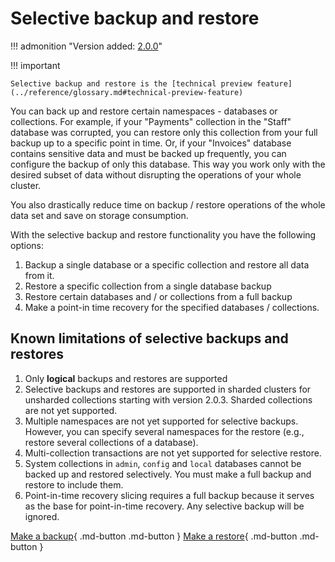# Selective backup and restore

!!! admonition "Version added: [2.0.0](../release-notes/2.0.0.md)"

!!! important

    Selective backup and restore is the [technical preview feature](../reference/glossary.md#technical-preview-feature)

You can back up and restore certain namespaces - databases or collections. For example, if your "Payments" collection in the "Staff" database was corrupted, you can restore only this collection from your full backup up to a specific point in time. Or, if your "Invoices" database contains sensitive data and must be backed up frequently, you can configure the backup of only this database. This way you work only with the desired subset of data without disrupting the operations of your whole cluster. 

You also drastically reduce time on backup / restore operations of the whole data set and save on storage consumption.

With the selective backup and restore functionality you have the following options:

1.	Backup a single database or a specific collection and restore all data from it. 
2.	Restore a specific collection from a single database backup
3.	Restore certain databases and / or collections from a full backup
4.	Make a point-in time recovery for the specified databases / collections.


## Known limitations of selective backups and restores

1. Only **logical** backups and restores are supported
2. Selective backups and restores are supported in sharded clusters for unsharded collections starting with version 2.0.3. Sharded collections are not yet supported.
3. Multiple namespaces are not yet supported for selective backups. However, you can specify several namespaces for the restore (e.g., restore several collections of a database).
4. Multi-collection transactions are not yet supported for selective restore.
5. System collections in ``admin``, ``config`` and ``local`` databases cannot be backed up and restored selectively. You must make a full backup and restore to include them.
6.	Point-in-time recovery slicing requires a full backup because it serves as the base for point-in-time recovery. Any selective backup will be ignored.

[Make a backup](../usage/start-backup.md){ .md-button .md-button }
[Make a restore](../usage/restore.md){ .md-button .md-button }
